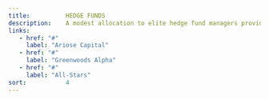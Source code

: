 ```yaml
---
title:          HEDGE FUNDS
description:    A modest allocation to elite hedge fund managers provides enhanced liquidity and uncorrelated alpha for our portfolio.
links:
   - href: "#"
     label: "Ariose Capital"
   - href: "#"
     label: "Greenwoods Alpha"
   - href: "#"
     label: "All-Stars"
sort:           4
---
```

